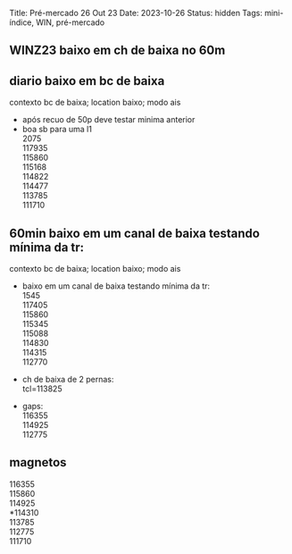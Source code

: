 Title: Pré-mercado 26 Out 23
Date: 2023-10-26
Status: hidden
Tags: mini-índice, WIN, pré-mercado

## WINZ23  baixo em ch de baixa no 60m  

## diario   baixo em bc de baixa  
contexto bc de baixa; location baixo; modo ais  

* após recuo de 50p  deve testar minima anterior  
* boa sb para uma l1  
2075  
117935  
115860  
115168  
114822  
114477  
113785  
111710  

## 60min   baixo em um canal de baixa testando mínima da tr:    
contexto bc de baixa; location baixo; modo ais  

* baixo em um canal de baixa testando mínima da tr:  
1545  
117405  
115860  
115345  
115088  
114830  
114315  
112770  

* ch de baixa de 2 pernas:  
tcl=113825  

* gaps:  
116355  
114925  
112775  

## magnetos  
116355  
115860  
114925    
*114310  
113785  
112775  
111710  




